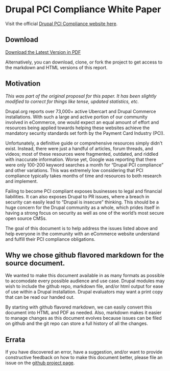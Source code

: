 Drupal PCI Compliance White Paper
===================

Visit the official [Drupal PCI Compliance website here](http://drupalpcicompliance.org/).

## Download

[Download the Latest Version in PDF](http://drupalpcicompliance.org/files/DrupalPCICompliance.pdf)

Alternatively, you can download, clone, or fork the project to get access to the markdown and HTML versions of this report.

## Motivation

_This was part of the original proposal for this paper. It has been slightly modified to correct for things like tense, updated statistics, etc._

Drupal.org reports over 73,000+ active Ubercart and Drupal Commerce installations. With such a large and active portion of our community involved in eCommerce, one would expect an equal amount of effort and resources being applied towards helping these websites achieve the mandatory security standards set forth by the Payment Card Industry (PCI).

Unfortunately, a definitive guide or comprehensive resources simply didn't exist. Instead, there were just a handful of articles, forum threads, and videos; most of these resources were fragmented, outdated, and riddled with inaccurate information. Worse yet, Google was reporting that there were only 100-200 keyword searches a month for “Drupal PCI compliance” and other variations. This was extremely low considering that PCI compliance typically takes months of time and resources to both research and implement.

Failing to become PCI compliant exposes businesses to legal and financial liabilities. It can also exposes Drupal to PR issues, where a breach in security can easily lead to “Drupal is insecure” thinking. This should be a huge concern for the Drupal community as a whole, which prides itself in having a strong focus on security as well as one of the world’s most secure open source CMSs.

The goal of this document is to help address the issues listed above and help everyone in the community with an eCommerce website understand and fulfill their PCI compliance obligations.

## Why we chose github flavored markdown for the source document.

We wanted to make this document available in as many formats as possible to accomodate every possible audience and use case. Drupal modules may wish to include the github repo, markdown file, and/or html output for ease of use within a Drupal installation. Drupal evaluators may want a print copy that can be read our handed out.

By starting with github flavored markdown, we can easily convert this document into HTML and PDF as needed. Also, markdown makes it easier to manage changes as this document evolves because issues can be filed on github and the git repo can store a full history of all the changes.

## Errata

If you have discovered an error, have a suggestion, and/or want to provide constructive feedback on how to make this document better, please file an issue on the [github project page](https://github.com/rickmanelius/drupalpcicompliance/issues). 